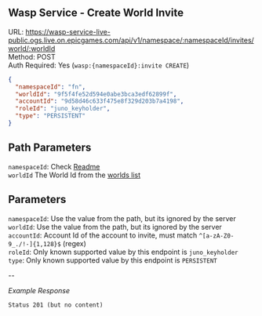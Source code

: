 ## Wasp Service - Create World Invite

URL: https://wasp-service-live-public.ogs.live.on.epicgames.com/api/v1/namespace/:namespaceId/invites/world/:worldId \
Method: POST \
Auth Required: Yes (`wasp:{namespaceId}:invite CREATE`)

```json
{
  "namespaceId": "fn",
  "worldId": "9f5f4fe52d594e0abe3bca3edf62899f",
  "accountId": "9d58d46c633f475e8f329d203b7a4198",
  "roleId": "juno_keyholder",
  "type": "PERSISTENT"
}
```

## Path Parameters

`namespaceId`: Check [Readme](../../README.md) <br/>
`worldId` The World Id from the [worlds list](../AccountAccessibleWorld.md)

## Parameters

`namespaceId`: Use the value from the path, but its ignored by the server <br/>
`worldId`: Use the value from the path, but its ignored by the server <br/>
`accountId`: Account Id of the account to invite, must match `^[a-zA-Z0-9_./!-]{1,128}$` (regex) <br/>
`roleId`: Only known supported value by this endpoint is `juno_keyholder` <br/>
`type`: Only known supported value by this endpoint is `PERSISTENT`

--

_Example Response_

`Status 201 (but no content)`
